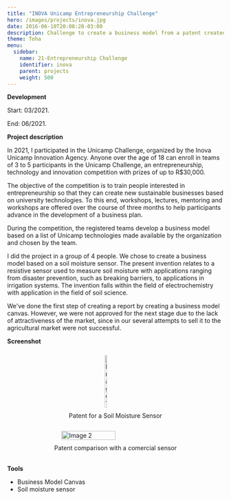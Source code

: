 ```yaml
---
title: "INOVA Unicamp Entrepreneurship Challenge"
hero: /images/projects/inova.jpg
date: 2016-06-10T20:08:28-03:00
description: Challenge to create a business model from a patent created in the university
theme: Toha
menu:
  sidebar:
    name: 21-Entrepreneurship Challenge
    identifier: inova
    parent: projects
    weight: 500
---
```


**Development**

Start: 03/2021.

End: 06/2021.


**Project description**

In 2021, I participated in the Unicamp Challenge, organized by the Inova Unicamp Innovation Agency. Anyone over the age of 18 can enroll in teams of 3 to 5 participants in the Unicamp Challenge, an entrepreneurship, technology and innovation competition with prizes of up to R$30,000.

The objective of the competition is to train people interested in entrepreneurship so that they can create new sustainable businesses based on university technologies. To this end, workshops, lectures, mentoring and workshops are offered over the course of three months to help participants advance in the development of a business plan.

During the competition, the registered teams develop a business model based on a list of Unicamp technologies made available by the organization and chosen by the team.

I did the project in a group of 4 people. We chose to create a business model based on a soil moisture sensor. The present invention relates to a resistive sensor used to measure soil moisture with applications ranging from disaster prevention, such as breaking barriers, to
applications in irrigation systems. The invention falls within the field of electrochemistry with application in the field of soil science.

We've done the first step of creating a report by creating a business model canvas. However, we were not approved for the next stage due to the lack of attractiveness of the market, since in our several attempts to sell it to the agricultural market were not successful.

**Screenshot**

<div style="display: flex; flex-direction: column;  align-items: center;">
  <img src="/mrcmarc/posts/projects/images/inova/sensor.jpg" alt="Image 1" style="width: 10%; margin: 10px;">
      <figcaption>Patent for a Soil Moisture Sensor</figcaption>
  <br>
  <img src="/mrcmarc/posts/projects/images/inova/graphs.jpg" alt="Image 2" style="width: 50%; margin: 10px;">
      <figcaption>Patent comparison with a comercial sensor</figcaption>
  <br>
</div>

**Tools**
- Business Model Canvas
- Soil moisture sensor